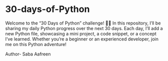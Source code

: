 # 30-days-of-Python
 Welcome to the “30 Days of Python” challenge! 🐍🚀  In this repository, I’ll be sharing my daily Python progress over the next 30 days. Each day, I’ll add a new Python file, showcasing a mini project, a code snippet, or a concept I’ve learned. Whether you’re a beginner or an experienced developer, join me on this Python adventure!

Author- Saba Aafreen